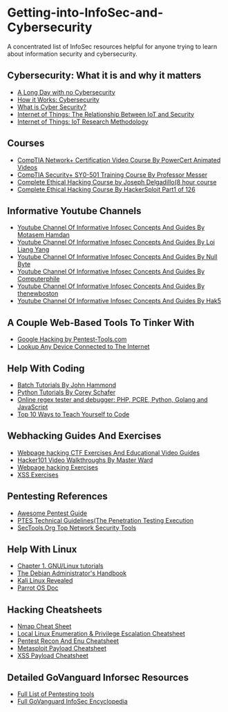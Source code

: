 # Getting-into-InfoSec-and-Cybersecurity
A concentrated list of InfoSec resources helpful for anyone trying to learn about information security and cybersecurity.


Cybersecurity: What it is and why it matters
----------------------------------------------------------------------------------------------------------------------------------------

  * [A Long Day with no Cybersecurity](https://www.youtube.com/watch?v=PYXdTIwdkj0)
  * [How it Works: Cybersecurity](https://www.youtube.com/watch?v=JdfmV2KW11I)
  * [What is Cyber Security?](https://www.youtube.com/watch?v=ooJSgsB5fIE)
  * [Internet of Things: The Relationship Between IoT and Security](https://www.youtube.com/watch?v=LcoEe0LvaBo)
  * [Internet of Things: IoT Research Methodology](https://www.youtube.com/watch?v=iQCaGxnY4LM)

Courses
----------------------------------------------------------------------------------------------------------------------------------------

  * [CompTIA Network+ Certification Video Course By PowerCert Animated Videos](https://www.youtube.com/watch?v=vrh0epPAC5w)
  * [CompTIA Security+ SY0-501 Training Course By Professor Messer](https://www.youtube.com/playlist?list=PLG49S3nxzAnnVhoAaL4B6aMFDQ8_gdxAy)
  * [Complete Ethical Hacking Course by Joseph Delgadillo(8 hour course](https://www.youtube.com/watch?v=fDeLtKUxTmM)
  * [Complete Ethical Hacking Course By HackerSploit Part1 of 126](https://www.youtube.com/watch?v=tHd8k54kVs8&list=PLBf0hzazHTGOEuhPQSnq-Ej8jRyXxfYvl)

Informative Youtube Channels
----------------------------------------------------------------------------------------------------------------------------------------

  * [Youtube Channel Of Informative Infosec Concepts And Guides By Motasem Hamdan](https://www.youtube.com/channel/UCNSdU_1ehXtGclimTVckHmQ/videos)
  * [Youtube Channel Of Informative Infosec Concepts And Guides By Loi Liang Yang](https://www.youtube.com/channel/UC1szFCBUWXY3ESff8dJjjzw/videos)
  * [Youtube Channel Of Informative Infosec Concepts And Guides By Null Byte](https://www.youtube.com/channel/UCgTNupxATBfWmfehv21ym-g)
  * [Youtube Channel Of Informative Infosec Concepts And Guides By Computerphile](https://www.youtube.com/user/Computerphile/videos?view=0&sort=p&shelf_id=2)
  * [Youtube Channel Of Informative Infosec Concepts And Guides By thenewboston](https://www.youtube.com/user/thenewboston/playlists)
  * [Youtube Channel Of Informative Infosec Concepts And Guides By Hak5](https://www.youtube.com/user/Hak5Darren/featured)

A Couple Web-Based Tools To Tinker With
---------------------------------------------------------------------------------------------------------------------------------------

  * [Google Hacking by Pentest-Tools.com](https://pentest-tools.com/information-gathering/google-hacking#)
  * [Lookup Any Device Connected to The Internet](https://www.shodan.io/)

Help With Coding
----------------------------------------------------------------------------------------------------------------------------------------

  * [Batch Tutorials By John Hammond](https://www.youtube.com/playlist?list=PL69BE3BF7D0BB69C4)
  * [Python Tutorials By Corey Schafer](https://www.youtube.com/playlist?list=PL-osiE80TeTt2d9bfVyTiXJA-UTHn6WwU)
  * [Online regex tester and debugger: PHP, PCRE, Python, Golang and JavaScript](https://regex101.com/)
  * [Top 10 Ways to Teach Yourself to Code](https://lifehacker.com/top-10-ways-to-teach-yourself-to-code-1684250889)

Webhacking Guides And Exercises
----------------------------------------------------------------------------------------------------------------------------------------

  * [Webpage hacking CTF Exercises And Educational Video Guides](https://www.hacker101.com/)
  * [Hacker101 Video Walkthroughs By Master Ward](https://www.youtube.com/playlist?list=PLf1HS8uYJ17Kiu26FgMo-vSxXCgGG-0cx)
  * [Webpage hacking Exercises](https://www.bugbountynotes.com/training)
  * [XSS Exercises](https://xss-game.appspot.com/)
  
Pentesting References
----------------------------------------------------------------------------------------------------------------------------------------

  * [Awesome Pentest Guide](https://github.com/enaqx/awesome-pentest)
  * [PTES Technical Guidelines(The Penetration Testing Execution](http://www.pentest-standard.org/index.php/PTES_Technical_Guidelines)
  * [SecTools.Org Top Network Security Tools](https://crazzycop.blogspot.com/2017/03/parrot-os-bash-command-line.html)

Help With Linux
----------------------------------------------------------------------------------------------------------------------------------------

  * [Chapter 1. GNU/Linux tutorials](https://www.debian.org/doc/manuals/debian-reference/ch01.en.html#_console_basics)
  * [The Debian Administrator's Handbook](https://www.debian.org/doc/manuals/debian-handbook)
  * [Kali Linux Revealed](https://www.kali.org/download-kali-linux-revealed-book/)
  * [Parrot OS Doc](https://docs.parrotlinux.org/)
  
Hacking Cheatsheets
----------------------------------------------------------------------------------------------------------------------------------------

  * [Nmap Cheat Sheet](https://highon.coffee/blog/nmap-cheat-sheet/)
  * [Local Linux Enumeration & Privilege Escalation Cheatsheet](https://www.rebootuser.com)
  * [Pentest Recon And Enu Cheatsheet](https://highon.coffee/blog/penetration-testing-tools-cheat-sheet/#recon-and-enumeration)
  * [Metasploit Payload Cheatsheet](https://netsec.ws/?p=331)
  * [XSS Payload Cheatsheet](https://github.com/pgaijin66/XSS-Payloads/blob/master/payload.txt)
  
  Detailed GoVanguard Inforsec Resources
----------------------------------------------------------------------------------------------------------------------------------------

  * [Full List of Pentesting tools](https://github.com/GoVanguard/list-pentest-tools)
  * [Full GoVanguard InfoSec Encyclopedia](https://github.com/GoVanguard/list-infosec-encyclopedia)
